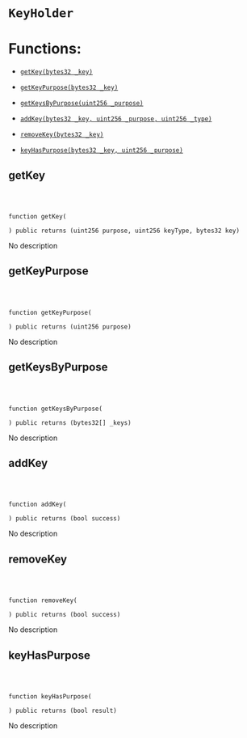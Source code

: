 # `KeyHolder`

# Functions:

- [`getKey(bytes32 _key)`](#KeyHolder-getKey-bytes32-)

- [`getKeyPurpose(bytes32 _key)`](#KeyHolder-getKeyPurpose-bytes32-)

- [`getKeysByPurpose(uint256 _purpose)`](#KeyHolder-getKeysByPurpose-uint256-)

- [`addKey(bytes32 _key, uint256 _purpose, uint256 _type)`](#KeyHolder-addKey-bytes32-uint256-uint256-)

- [`removeKey(bytes32 _key)`](#KeyHolder-removeKey-bytes32-)

- [`keyHasPurpose(bytes32 _key, uint256 _purpose)`](#KeyHolder-keyHasPurpose-bytes32-uint256-)

## getKey

<br>

```sol

function getKey(

) public returns (uint256 purpose, uint256 keyType, bytes32 key)

```

No description

## getKeyPurpose

<br>

```sol

function getKeyPurpose(

) public returns (uint256 purpose)

```

No description

## getKeysByPurpose

<br>

```sol

function getKeysByPurpose(

) public returns (bytes32[] _keys)

```

No description

## addKey

<br>

```sol

function addKey(

) public returns (bool success)

```

No description

## removeKey

<br>

```sol

function removeKey(

) public returns (bool success)

```

No description

## keyHasPurpose

<br>

```sol

function keyHasPurpose(

) public returns (bool result)

```

No description
